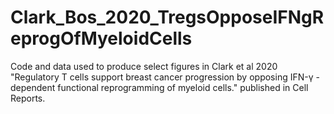 # Clark_Bos_2020_TregsOpposeIFNgReprogOfMyeloidCells
Code and data used to produce select figures in Clark et al 2020 "Regulatory T cells support breast cancer progression by opposing IFN-γ -dependent functional reprogramming of myeloid cells." published in Cell Reports.
